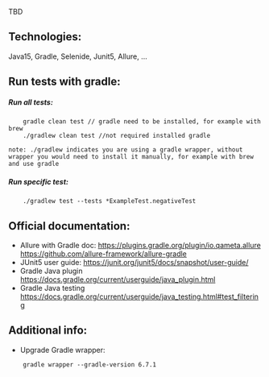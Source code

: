 TBD

## Technologies:
Java15, Gradle, Selenide, Junit5, Allure, ...

## Run tests with gradle:
##### Run all tests:
```
    gradle clean test // gradle need to be installed, for example with brew
    ./gradlew clean test //not required installed gradle
```
``
note: ./gradlew indicates you are using a gradle wrapper, without wrapper you would need to install it manually,
 for example with brew and use gradle
``
##### Run specific test:
```
    ./gradlew test --tests *ExampleTest.negativeTest
```        
## Official documentation:
* Allure with Gradle doc:
https://plugins.gradle.org/plugin/io.qameta.allure
https://github.com/allure-framework/allure-gradle
* JUnit5 user guide: 
https://junit.org/junit5/docs/snapshot/user-guide/    
* Gradle Java plugin
https://docs.gradle.org/current/userguide/java_plugin.html       
* Gradle Java testing 
https://docs.gradle.org/current/userguide/java_testing.html#test_filtering
## Additional info:

* Upgrade Gradle wrapper:
```
    gradle wrapper --gradle-version 6.7.1
```
